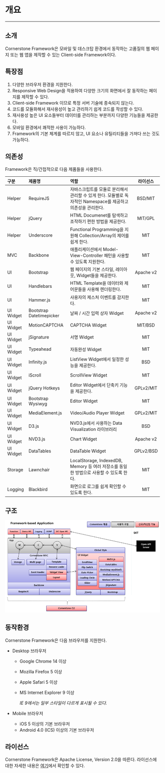 <!--
{
	"id": 1,
	"title": "개요",
	"outline": "Cornerstone Framework은 모바일 및 데스크탑 환경에서 동작하는 고품질의 웹 페이지 또는 웹 앱을 제작할 수 있는 Client-side Framework이다...",
	"section": "Introduction",
	"order": [1, 1],
	"thumbnail": "1. Introduction.png"
}
-->

# 개요

----------

소개
---
Cornerstone Framework은 모바일 및 데스크탑 환경에서 동작하는 고품질의 웹 페이지 또는 웹 앱을 제작할 수 있는 Client-side Framework이다.

특장점
-----
1. 다양한 브라우저 환경을 지원한다.
2. Responsive Web Design을 적용하여 다양한 크기의 화면에서 잘 동작하는 페이지를 제작할 수 있다.
3. Client-side Framework 이므로 특정 서버 기술에 종속되지 않는다.
4. 코드를 모듈화해서 재사용성이 높고 관리하기 쉽게 코드를 작성할 수 있다.
5. 재사용성 높은 UI 요소들부터 데이터를 관리하는 부분까지 다양한 기능들을 제공한다.
6. 모바일 환경에서 쾌적한 사용이 가능하다.
7. Framework의 기본 체계를 따르지 않고, UI 요소나 유틸리티들을 가져다 쓰는 것도 가능하다.

의존성
-----
Framework은 직/간접적으로 다음 제품들을 사용한다.

구분 | 제품명 | 역할 | 라이선스
:-- | :-- | :-- | :-:
Helper | RequireJS | 자바스크립트를 모듈로 분리해서 관리할 수 있게 한다. 모듈별로 독자적인 Namespace를 제공하고 의존성을 관리한다. | BSD/MIT
Helper | jQuery | HTML Documenet를 탐색하고 조작하기 편한 방법을 제공한다. | MIT/GPL
Helper | Underscore | Functional Programming을 지원해 Collection/Array의 제어를 쉽게 한다. | MIT
MVC | Backbone | 애플리케이션에서 Model-View-Controller 패턴을 사용할 수 있도록 지원한다. | MIT
UI | Bootstrap | 웹 페이지의 기본 스타일, 레이아웃, Widget들을 제공한다. | Apache v2
UI | Handlebars | HTML Template을 데이터와 제어문들을 사용해 렌더링한다. | MIT
UI | Hammer.js | 사용자의 제스처 이벤트를 감지한다. | MIT
UI Widget | Bootstrap Datetimepicker | 날짜 / 시간 입력 상자 Widget | Apache v2
UI Widget | MotionCAPTCHA | CAPTCHA Widget | MIT/BSD
UI Widget | jSignature | 서명 Widget | MIT
UI Widget | Typeahead | 자동완성 Widget | MIT
UI Widget | Infinity.js | ListView Widget에서 일정한 성능을 제공한다. | BSD
UI Widget | iScroll | ScrollView Widget | MIT
UI Widget | jQuery Hotkeys | Editor Widget에서 단축키 기능을 제공한다. | GPLv2/MIT
UI Widget | Bootstrap Wysiwyg | Editor Widget | MIT
UI Widget | MediaElement.js | Video/Audio Player Widget | GPLv2/MIT
UI Widget | D3.js | NVD3.js에서 사용하는 Data Visualization 라이브러리 | BSD
UI Widget | NVD3.js | Chart Widget | Apache v2
UI Widget | DataTables | DataTable Widget | GPLv2/BSD
Storage | Lawnchair | LocalStorage, IndexedDB, Memory 등 여러 저장소를 동일한 방법으로 사용할 수 있도록 한다. | MIT
Logging | Blackbird | 화면으로 로그를 쉽게 확인할 수 있도록 한다. | MIT

구조
---
<img src="images/architecture.png" alt="architecture" class="img_architecture">

동작환경
------
Cornerstone Framework은 다음 브라우저를 지원한다.

* Desktop 브라우저
	* Google Chrome 14 이상
	* Mozilla Firefox 5 이상
	* Apple Safari 5 이상
	* MS Internet Explorer 9 이상
	
		_IE 9에서는 일부 스타일이 다르게 표시될 수 있다._

* Mobile 브라우저
	* iOS 5 이상의 기본 브라우저
	* Android 4.0 (ICS) 이상의 기본 브라우저

라이선스
------
Cornerstone Framework은 Apache License, Version 2.0을 따른다. 라이선스에 대한 자세한 내용은 [여기](http://www.olis.or.kr/ossw/license/license/detail.do?lid=1002)에서 확인할 수 있다.

